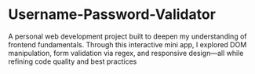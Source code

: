 # Username-Password-Validator
A personal web development project built to deepen my understanding of frontend fundamentals. Through this interactive mini app, I explored DOM manipulation, form validation via regex, and responsive design—all while refining code quality and best practices
